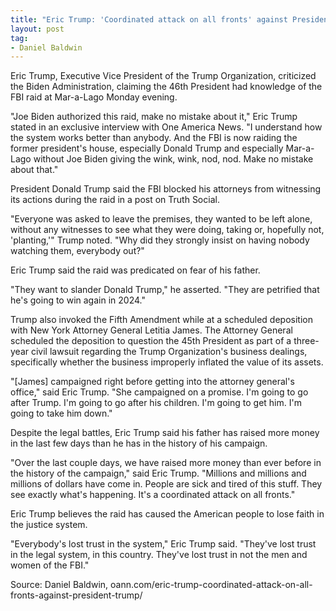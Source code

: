 ```yaml
---
title: "Eric Trump: 'Coordinated attack on all fronts' against President Trump"
layout: post
tag:
- Daniel Baldwin
---
```


Eric Trump, Executive Vice President of the Trump Organization, criticized the Biden Administration, claiming the 46th President had knowledge of the FBI raid at Mar-a-Lago Monday evening.

"Joe Biden authorized this raid, make no mistake about it," Eric Trump stated in an exclusive interview with One America News. "I understand how the system works better than anybody. And the FBI is now raiding the former president's house, especially Donald Trump and especially Mar-a-Lago without Joe Biden giving the wink, wink, nod, nod. Make no mistake about that."

President Donald Trump said the FBI blocked his attorneys from witnessing its actions during the raid in a post on Truth Social.

"Everyone was asked to leave the premises, they wanted to be left alone, without any witnesses to see what they were doing, taking or, hopefully not, 'planting,'" Trump noted. "Why did they strongly insist on having nobody watching them, everybody out?"

Eric Trump said the raid was predicated on fear of his father.

"They want to slander Donald Trump," he asserted. "They are petrified that he's going to win again in 2024."

Trump also invoked the Fifth Amendment while at a scheduled deposition with New York Attorney General Letitia James. The Attorney General scheduled the deposition to question the 45th President as part of a three-year civil lawsuit regarding the Trump Organization's business dealings, specifically whether the business improperly inflated the value of its assets.

"[James] campaigned right before getting into the attorney general's office," said Eric Trump. "She campaigned on a promise. I'm going to go after Trump. I'm going to go after his children. I'm going to get him. I'm going to take him down."

Despite the legal battles, Eric Trump said his father has raised more money in the last few days than he has in the history of his campaign.

"Over the last couple days, we have raised more money than ever before in the history of the campaign," said Eric Trump. "Millions and millions and millions of dollars have come in. People are sick and tired of this stuff. They see exactly what's happening. It's a coordinated attack on all fronts."

Eric Trump believes the raid has caused the American people to lose faith in the justice system.

"Everybody's lost trust in the system," Eric Trump said. "They've lost trust in the legal system, in this country. They've lost trust in not the men and women of the FBI."

Source: Daniel Baldwin, oann.com/eric-trump-coordinated-attack-on-all-fronts-against-president-trump/
